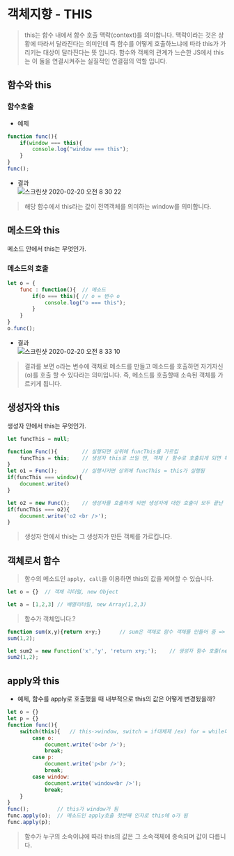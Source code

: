 # 객체지향 - THIS
> this는 함수 내에서 함수 호출 맥락(context)를 의미합니다.  맥락이라는 것은 상황에 따라서 달라진다는 의미인데 즉 함수를 어떻게 호출하느냐에 따라 this가 가리키는 대상이 달라진다는 뜻 입니다. 함수와 객체의 관계가 느슨한 JS에서 this는 이 둘을 연결시켜주는 실질적인 연결점의 역할 입니다.
## 함수와 this
### 함수호출
- 예제
```js
function func(){
    if(window === this){
        console.log("window === this");
    }
}
func();
```

- 결과  
![스크린샷 2020-02-20 오전 8 30 22](https://user-images.githubusercontent.com/29330085/74886357-459b0b00-53bb-11ea-92b0-dae4ec5f8ade.png)  
> 해당 함수에서 this라는 값이 전역객체를 의미하는 window를 의미합니다.


## 메소드와 this
메소드 안에서 this는 무엇인가.
### 메소드의 호출
```js
let o = {
    func : function(){  // 메소드
        if(o === this){ // o = 변수 o
            console.log("o === this");
        }
    }
}
o.func();
```
- 결과  
![스크린샷 2020-02-20 오전 8 33 10](https://user-images.githubusercontent.com/29330085/74886603-eab5e380-53bb-11ea-88be-a1b7574288eb.png)  

> 결과를 보면 o라는 변수에 객채로 메소드를 만들고 메소드를 호출하면 자기자신(o)를 호출 할 수 있다라는 의미입니다. 즉, 메소드를 호출할때 소속된 객체를 가르키게 됩니다.


## 생성자와 this
생성자 안에서 this는 무엇인가.

```js
let funcThis = null;

function Func(){        // 실행되면 상위에 funcThis를 가르킴
    funcThis = this;    // 생성자 this로 쓰일 땐, 객체 / 함수로 호출되게 되면 하위 window를 가르키게 됨
}
let o1 = Func();        // 실행시키면 상위에 funcThis = this가 실행됨
if(funcThis === window){
    document.write()
}

let o2 = new Func();    // 생성자를 호출하게 되면 생성자에 대한 호출이 모두 끝난 다음에 o2 변수에 객체가 할당됨
if(funcThis === o2){
    document.write('o2 <br />');
}
```
> 생성자 안에서 this는 그 생성자가 만든 객체를 가르킵니다.



## 객체로서 함수
> 함수의 메소드인 `apply, call`을 이용하면 this의 값을 제어할 수 있습니다.

```js
let o = {}  // 객체 리터럴, new Object
```
```js
let a = [1,2,3] // 배열리터럴, new Array(1,2,3)
```
> 함수가 객체입니다.?
```js 
function sum(x,y){return x+y;}      // sum은 객체로 함수 객체를 만들어 줌 => 함수리터럴(literal)
sum(1,2);

let sum2 = new Function('x','y', 'return x+y;');    // 생성자 함수 호출(new Function), return x+y; 인자
sum2(1,2);
```


## apply와 this
- 예제, 함수를 apply로 호출했을 때 내부적으로 this의 값은 어떻게 변경됬을까?
```js
let o = {}
let p = {}
function func(){
    switch(this){   // this->window, switch = if대체제 /ex) for = while대체제
        case o:
            document.write('o<br />');
            break;
        case p:
            document.write('p<br />');
            break;
        case window:
            document.write('window<br />');
            break;          
    }
}
func();         // this가 window가 됨
func.apply(o);  // 메소드인 apply호출 첫번째 인자로 this에 o가 됨
func.apply(p);
```
> 함수가 누구의 소속이냐에 따라 this의 값은 그 소속객체에 종속되며 값이 다릅니다.


